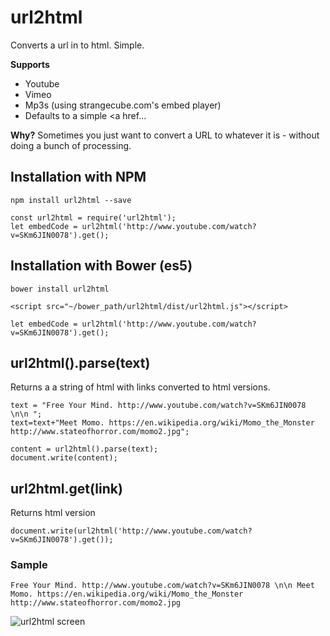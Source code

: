 url2html
========

Converts a url in to html. Simple.

**Supports**

- Youtube
- Vimeo
- Mp3s (using strangecube.com's embed player)
- Defaults to a simple <a href...

**Why?**
Sometimes you just want to convert a URL to whatever it is - without doing a bunch of processing.

## Installation with NPM

```
npm install url2html --save
```

```
const url2html = require('url2html');
let embedCode = url2html('http://www.youtube.com/watch?v=SKm6JIN0078').get();
```

## Installation with Bower (es5)

```
bower install url2html
```

```
<script src="~/bower_path/url2html/dist/url2html.js"></script>
```

```
let embedCode = url2html('http://www.youtube.com/watch?v=SKm6JIN0078').get();
```

## url2html().parse(text)

Returns a a string of html with links converted to html versions.

    text = "Free Your Mind. http://www.youtube.com/watch?v=SKm6JIN0078 \n\n ";
    text=text+"Meet Momo. https://en.wikipedia.org/wiki/Momo_the_Monster http://www.stateofhorror.com/momo2.jpg";

    content = url2html().parse(text);
    document.write(content);

## url2html.get(link)

Returns html version

    document.write(url2html('http://www.youtube.com/watch?v=SKm6JIN0078').get());

### Sample

    Free Your Mind. http://www.youtube.com/watch?v=SKm6JIN0078 \n\n Meet Momo. https://en.wikipedia.org/wiki/Momo_the_Monster http://www.stateofhorror.com/momo2.jpg

![url2html screen](http://i.imgur.com/Jiya6LE.png)
